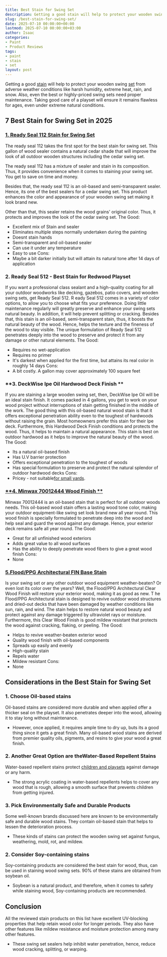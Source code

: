 ```yaml
---
title: Best Stain for Swing Set
description: Getting a good stain will help to protect your wooden swing set from adverse weather conditions like harsh humidity, extreme heat, rain, and snow. Also, even...
slug: /best-stain-for-swing-set/
date: 2025-07-10 00:00:00+00:00
lastmod: 2025-07-10 00:00:00+03:00
author: Isaac
categories:
- Paint
- Product Reviews
tags:
- paint
- stain
- set
layout: post
---
```

Getting a good [stain](https://pestpolicy.com/best-stain-for-douglas-fir-door/) will help to protect your
wooden swing [set](https://pestpolicy.com/best-stain-for-cedar-swing-set/)
from adverse weather conditions like harsh humidity, extreme heat, rain, and snow.
Also, even the best or highly-priced swing sets need proper maintenance. Taking good care of a playset will ensure it remains flawless for ages, even under extreme natural conditions.
## 7 Best Stain for Swing Set in 2025
### [1. Ready Seal 112 Stain for Swing Set](https://www.amazon.com/dp/B00MDVLMGK/?tag=p-policy-20)
The ready seal 112 takes the first spot for the best stain for swing set. This gallon of wood sealer contains a natural cedar shade that will improve the look of all outdoor wooden structures including the cedar swing set.

The ready seal 112 has a mixture of sealer and stain in its composition. Thus, it provides convenience when it comes to staining your swing set. You get to save on time and money.

Besides that, the ready seal 112 is an oil-based and semi-transparent sealer. Hence, its one of the best sealers for a cedar swing set. This product enhances the color and appearance of your wooden swing set making it look brand new.

Other than that, this sealer retains the wood grains' original color. Thus, it protects and improves the look of the cedar swing set.
The Good:
- Excellent mix of Stain and sealer
- Eliminates multiple steps normally undertaken during the painting
- Doesnt stain hands
- Semi-transparent and oil-based sealer
- Can use it under any temperature
- Easy to use
Cons:
- Maybe a bit darker initially but will attain its natural tone after 14 days of application
### **2. Ready Seal 512 - Best Stain for Redwood Playset**
If you want a professional class sealant and a high-quality coating for all your outdoor woodworks like decking, gazebos, patio covers, and wooden swing sets, get Ready Seal 512.
R
eady Seal 512
comes in a variety of color options, to allow you to choose what fits your preference. Doing little maintenance regularly will greatly preserve and enhance your swing sets natural beauty. In addition, it will help prevent splitting or cracking.
Besides that, this stain is an oil-based, semi-transparent stain, thus, it boosts the natural beauty of the wood. Hence, helps the texture and the fineness of the wood to stay visible.
The unique formulation of Ready Seal 512 penetrates deeply into the wood to preserve and protect it from any damage or other natural elements.
The Good:
- Requires no wet-application
- Requires no primer
- It's darkest when applied for the first time, but attains its real color in roughly 14 days
Cons:
- A bit costly. A gallon may cover approximately 100 square feet
### **3. DeckWise Ipe Oil Hardwood Deck Finish **
If you are staining a large wooden swing set, then, DeckWise Ipe Oil will be an ideal stain finish. It comes packed in 4 gallons, you get to work on your wood project without interruptions of stain getting finished in the middle of the work.
The good thing with this oil-based natural wood stain is that it offers exceptional penetration ability even to the toughest of hardwoods without raising the grain. Most homeowners prefer this stain for their Ipe deck.
Furthermore, this Hardwood Deck Finish conditions and protects the wood. Thus, it helps to maintain a natural appearance. This stain is best on outdoor hardwood as it helps to improve the natural beauty of the wood.
The Good:
- Its a natural oil-based finish
- Has U.V barrier protection
- Offers exceptional penetration to the toughest of woods
- Has special formulation to preserve and protect the natural splendor of outdoor hardwood decks
Cons:
- Pricey - not suitable[for small yards](https://pestpolicy.com/best-swing-sets-for-small-yards/).
### [**4. Minwax 70012444 Wood Finish **](https://www.amazon.com/dp/B001CESFSM/?tag=p-policy-20)
Minwax 70012444 is an oil-based stain that is perfect for all outdoor woods needs.
This oil-based wood stain offers a lasting wood tone color, making your outdoor equipment-like swing set look brand new all year round.
This wood finish is specially formulated to penetrate deep into the wood and help seal and guard the wood against any damage. Hence, your exterior deck remains safe all year round.
The Good:
- Great for all unfinished wood exteriors
- Adds great value to all wood surfaces
- Has the ability to deeply penetrate wood fibers to give a great wood finish
Cons:
- None
### [5.Flood/PPG Architectural FIN Base Stain](https://www.amazon.com/dp/B01EFRQF7U/?tag=p-policy-20)
Is your swing set or any other outdoor wood equipment weather-beaten? Or even lost its color over the years? Well, the
Flood/PPG Architectural
Clear Wood Finish will restore your exterior wood, making it as good as new.
T
he Flood/PPG Architectural
stain is designed to revive outdoor wood structures and dried-out decks that have been damaged by weather conditions like sun, rain, and wind.
The stain helps to restore natural wood beauty and protect against any damage triggered by ultraviolet rays or moisture.
Furthermore, this Clear Wood Finish is good mildew resistant that protects the wood against cracking, flaking, or peeling.
The Good:
- Helps to revive weather-beaten exterior wood
- Quality wood finish with oil-based components
- Spreads up easily and evenly
- High-quality stain
- Repels water
- Mildew resistant
Cons:
- None
## Considerations in the Best Stain for Swing Set
### **1. Choose Oil-based stains**
Oil-based stains are considered more durable and when applied offer a thicker seal on the playset. It also penetrates deeper into the wood, allowing it to stay long without maintenance.
- However, once applied, it requires ample time to dry up, buts its a good thing since it gets a great finish. Many oil-based wood stains are derived from premier quality oils, pigments, and resins to give your wood a great finish.
### **2. Another Great Option are theWater-Based Repellent Stains**
Water-based repellent stains protect
[children and playsets](https://pestpolicy.com/best-swing-set-for-older-kids/)
against damage or any harm.
- The strong acrylic coating in water-based repellents helps to cover any wood that is rough, allowing a smooth surface that prevents children from getting injured.
### **3. Pick Environmentally Safe and Durable Products**
Some well-known brands discussed here are known to be environmentally safe and durable wood stains. They contain oil-based stain that helps to lessen the deterioration process.
- These kinds of stains can protect the wooden swing set against fungus, weathering, mold, rot, and mildew.
### **2. Consider Soy-containing stains**
Soy-containing products are considered the best stain for wood, thus, can be used in staining wood swing sets. 90% of these stains are obtained from soybean oil.
- Soybean is a natural product, and therefore, when it comes to safety while staining wood, Soy-containing products are recommended.
## Conclusion
All the reviewed stain products on this list have excellent UV-blocking properties that help retain wood color for longer periods. They also have other features like mildew resistance and moisture protection among many other features.
- These swing set sealers help inhibit water penetration, hence, reduce wood cracking, splitting, or warping.
